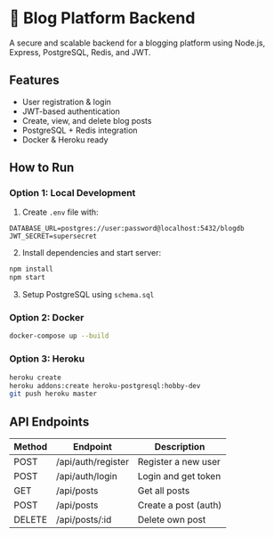 # 📝 Blog Platform Backend

A secure and scalable backend for a blogging platform using Node.js, Express, PostgreSQL, Redis, and JWT.

## Features
- User registration & login
- JWT-based authentication
- Create, view, and delete blog posts
- PostgreSQL + Redis integration
- Docker & Heroku ready

## How to Run

### Option 1: Local Development
1. Create `.env` file with:
```
DATABASE_URL=postgres://user:password@localhost:5432/blogdb
JWT_SECRET=supersecret
```

2. Install dependencies and start server:
```bash
npm install
npm start
```

3. Setup PostgreSQL using `schema.sql`

### Option 2: Docker
```bash
docker-compose up --build
```

### Option 3: Heroku
```bash
heroku create
heroku addons:create heroku-postgresql:hobby-dev
git push heroku master
```

## API Endpoints
| Method | Endpoint         | Description           |
|--------|------------------|-----------------------|
| POST   | /api/auth/register | Register a new user |
| POST   | /api/auth/login    | Login and get token |
| GET    | /api/posts         | Get all posts       |
| POST   | /api/posts         | Create a post (auth)|
| DELETE | /api/posts/:id     | Delete own post     |